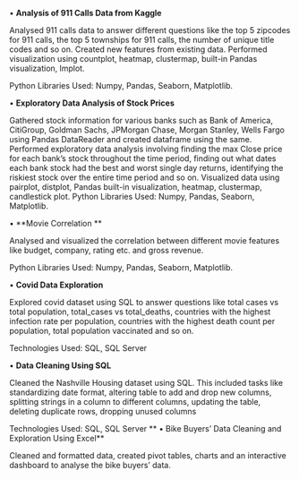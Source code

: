 •	**Analysis of 911 Calls Data from Kaggle**

Analysed 911 calls data to answer different questions like the top 5 zipcodes for 911 calls, the top 5 townships for 911 calls, the number of unique title codes and so on. Created new features from existing data. Performed visualization using countplot, heatmap, clustermap, built-in Pandas visualization, lmplot.

Python Libraries Used: Numpy, Pandas, Seaborn, Matplotlib.

•	**Exploratory Data Analysis of Stock Prices**

Gathered stock information for various banks such as Bank of America, CitiGroup, Goldman Sachs, JPMorgan Chase, Morgan Stanley, Wells Fargo using Pandas DataReader and created dataframe using the same. Performed exploratory data analysis involving finding the max Close price for each bank’s stock throughout the time period, finding out what dates each bank stock had the best and worst single day returns, identifying the riskiest stock over the entire time period and so on. Visualized data using pairplot, distplot, Pandas built-in visualization, heatmap, clustermap, candlestick plot.
Python Libraries Used: Numpy, Pandas, Seaborn, Matplotlib.

•	**Movie Correlation **

Analysed and visualized the correlation between different movie features like budget, company, rating etc. and gross revenue.

Python Libraries Used: Numpy, Pandas, Seaborn, Matplotlib.

•	**Covid Data Exploration**

Explored covid dataset using SQL to answer questions like total cases vs total population, total_cases vs total_deaths, countries with the highest infection rate per population, countries with the highest death count per population, total population vaccinated and so on.

Technologies Used: SQL, SQL Server

•	**Data Cleaning Using SQL**

Cleaned the Nashville Housing dataset using SQL. This included tasks like standardizing date format, altering table to add and drop new columns, splitting strings in a column to different columns, updating the table, deleting duplicate rows, dropping unused columns

Technologies Used: SQL, SQL Server
**
•	Bike Buyers’ Data Cleaning and Exploration Using Excel**

Cleaned and formatted data, created pivot tables, charts and an interactive dashboard to analyse the bike buyers’ data.
